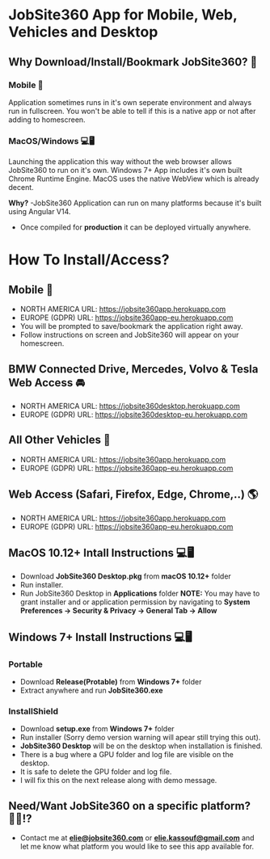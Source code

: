 # JobSite360 App for Mobile, Web, Vehicles and Desktop

## Why Download/Install/Bookmark JobSite360? 🤨
### Mobile 📱
Application sometimes runs in it's own seperate environment and always run in fullscreen. You won't be able to tell if this is a native app or not after adding to homescreen.
### MacOS/Windows 💻🖥
Launching the application this way without the web browser allows JobSite360 to run on it's own. Windows 7+ App includes it's own built Chrome Runtime Engine. MacOS uses the native WebView which is already decent. 

**Why?**
-JobSite360 Application can run on many platforms because it's built using Angular V14. 
- Once compiled for **production** it can be deployed virtually anywhere.

# How To Install/Access?

## Mobile 📱
- NORTH AMERICA URL: https://jobsite360app.herokuapp.com
- EUROPE (GDPR) URL: https://jobsite360app-eu.herokuapp.com
- You will be prompted to save/bookmark the application right away. 
- Follow instructions on screen and JobSite360 will appear on your homescreen.

## BMW Connected Drive, Mercedes, Volvo & Tesla Web Access 🚘
- NORTH AMERICA URL: https://jobsite360desktop.herokuapp.com
- EUROPE (GDPR) URL: https://jobsite360desktop-eu.herokuapp.com

## All Other Vehicles 🚖
- NORTH AMERICA URL: https://jobsite360app.herokuapp.com
- EUROPE (GDPR) URL: https://jobsite360app-eu.herokuapp.com

## Web Access (Safari, Firefox, Edge, Chrome,..) 🌎
- NORTH AMERICA URL: https://jobsite360app.herokuapp.com
- EUROPE (GDPR) URL: https://jobsite360app-eu.herokuapp.com

## MacOS 10.12+ Intall Instructions 💻🖥
- Download **JobSite360 Desktop.pkg** from **macOS 10.12+** folder
- Run installer. 
- Run JobSite360 Desktop in **Applications** folder 
**NOTE:** 
You may have to grant installer and or application permission by navigating to **System Preferences -> Security & Privacy -> General Tab -> Allow**


## Windows 7+ Install Instructions 💻🖥

### Portable
- Download **Release(Protable)** from **Windows 7+** folder
- Extract anywhere and run **JobSite360.exe**

### InstallShield
- Download **setup.exe** from **Windows 7+** folder
- Run installer (Sorry demo version warning will apear still trying this out).
- **JobSite360 Desktop** will be on the desktop when installation is finished.
- There is a bug where a GPU folder and log file are visible on the desktop. 
- It is safe to delete the GPU folder and log file.
- I will fix this on the next release along with demo message.

## Need/Want JobSite360 on a specific platform? 🙋‍♂️⁉️
- Contact me at **elie@jobsite360.com** or **elie.kassouf@gmail.com** and let me know what platform you would like to see this app available for. 
